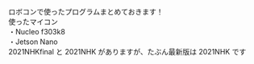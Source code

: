 ロボコンで使ったプログラムまとめておきます！ <br>
使ったマイコン <br>
・Nucleo f303k8 <br>
・Jetson Nano <br>
2021NHKfinal と 2021NHK がありますが、たぶん最新版は 2021NHK です
